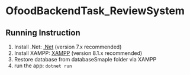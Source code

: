 # OfoodBackendTask_ReviewSystem

## Running Instruction
1. Install .Net: [.Net](https://dotnet.microsoft.com/) (version 7.x recommended)
2. Install XAMPP: [XAMPP](https://www.apachefriends.org/) (version 8.1.x recommended)
3. Restore database from databaseSmaple folder via XAMPP
4. run the app: ```dotnet run```